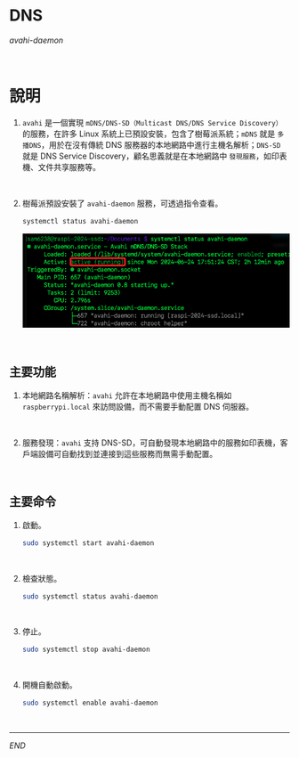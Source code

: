 # DNS

_avahi-daemon_

<br>

# 說明

1. `avahi` 是一個實現 `mDNS/DNS-SD（Multicast DNS/DNS Service Discovery）` 的服務，在許多 Linux 系統上已預設安裝，包含了樹莓派系統；`mDNS` 就是 `多播DNS`，用於在沒有傳統 DNS 服務器的本地網路中進行主機名解析；`DNS-SD` 就是 DNS Service Discovery，顧名思義就是在本地網路中 `發現服務`，如印表機、文件共享服務等。

<br>

2. 樹莓派預設安裝了 `avahi-daemon` 服務，可透過指令查看。

   ```bash
   systemctl status avahi-daemon
   ```

   ![](images/img_21.png)

<br>

## 主要功能

1. 本地網路名稱解析：`avahi` 允許在本地網路中使用主機名稱如 `raspberrypi.local` 來訪問設備，而不需要手動配置 DNS 伺服器。

<br>

2. 服務發現：`avahi` 支持 DNS-SD，可自動發現本地網路中的服務如印表機，客戶端設備可自動找到並連接到這些服務而無需手動配置。

<br>

## 主要命令

1. 啟動。

   ```bash
   sudo systemctl start avahi-daemon
   ```

<br>

2. 檢查狀態。

   ```bash
   sudo systemctl status avahi-daemon
   ```

<br>

3. 停止。

   ```bash
   sudo systemctl stop avahi-daemon
   ```

<br>

4. 開機自動啟動。

   ```bash
   sudo systemctl enable avahi-daemon
   ```

<br>

___

_END_
